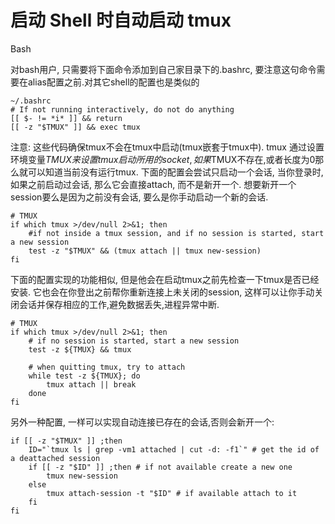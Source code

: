 # 启动 Shell 时自动启动 tmux

Bash

对bash用户, 只需要将下面命令添加到自己家目录下的.bashrc, 要注意这句命令需要在alias配置之前.对其它shell的配置也是类似的

```shell
~/.bashrc
# If not running interactively, do not do anything
[[ $- != *i* ]] && return
[[ -z "$TMUX" ]] && exec tmux
```

注意: 这些代码确保tmux不会在tmux中启动(tmux嵌套于tmux中). tmux 通过设置环境变量$TMUX 来设置tmux启动所用的socket, 如果$TMUX不存在,或者长度为0那么就可以知道当前没有运行tmux.
下面的配置会尝试只启动一个会话, 当你登录时, 如果之前启动过会话, 那么它会直接attach, 而不是新开一个. 想要新开一个session要么是因为之前没有会话, 要么是你手动启动一个新的会话.


```shell
# TMUX
if which tmux >/dev/null 2>&1; then
    #if not inside a tmux session, and if no session is started, start a new session
    test -z "$TMUX" && (tmux attach || tmux new-session)
fi
```

下面的配置实现的功能相似, 但是他会在启动tmux之前先检查一下tmux是否已经安装. 它也会在你登出之前帮你重新连接上未关闭的session, 这样可以让你手动关闭会话并保存相应的工作,避免数据丢失,进程异常中断.


```shell
# TMUX
if which tmux >/dev/null 2>&1; then
    # if no session is started, start a new session
    test -z ${TMUX} && tmux

    # when quitting tmux, try to attach
    while test -z ${TMUX}; do
        tmux attach || break
    done
fi
```

另外一种配置, 一样可以实现自动连接已存在的会话,否则会新开一个:


```shell
if [[ -z "$TMUX" ]] ;then
    ID="`tmux ls | grep -vm1 attached | cut -d: -f1`" # get the id of a deattached session
    if [[ -z "$ID" ]] ;then # if not available create a new one
        tmux new-session
    else
        tmux attach-session -t "$ID" # if available attach to it
    fi
fi
```
